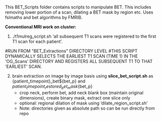 This BET_Scripts folder contains scripts to manipulate BET. This includes removing lower portion of a scan, dilating a BET mask by region etc. Uses fslmaths and bet algorithms by FMRIB. 

**Conventional MRI work on cluster:**

1. ./t1mulreg_script.sh ‘all subsequent T1 scans were registered to the first T1 scan for each patient’. 

#RUN FROM "BET_Extractions" DIRECTORY LEVEL
#THIS SCRIPT DYNAMICALLY SELECTS THE EARLIEST T1 SCAN (TIME 1) IN THE 'OG_Scans' DIRECTORY AND REGISTERS ALL SUBSEQUENT T1 TO THAT 'EARLIEST' SCAN.

2. brain extraction on image by image basis using **slice_bet_script.sh** as {patient_timepoint}_bet${bet_p} and ${patient_timepoint}_restored_bet_mask${bet_p}
    - crop neck, perform bet, add neck blank box (maintain original dimensions), create binary mask, extract one slice only
    - optional: regional dilation of mask using ‘dilate_region_script.sh’
    - Note: directories given as absolute path so can be run directly from repo
